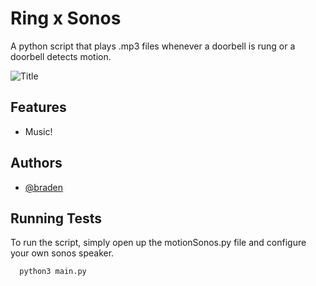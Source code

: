 
# Ring x Sonos

A python script that plays .mp3 files whenever a doorbell is rung or a doorbell detects motion.

![](relative/path/to/img.jpg?raw=true "Title")
## Features

- Music!

  
## Authors

- [@braden](https://www.github.com/bbraden)

  
## Running Tests

To run the script, simply open up the motionSonos.py file and configure your own sonos speaker.

```bash
  python3 main.py
```

  

